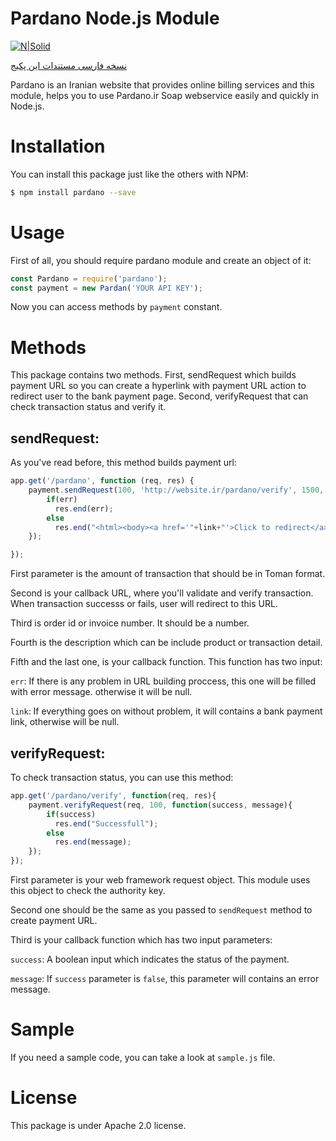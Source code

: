 # Pardano Node.js Module

[![N|Solid](https://pardano.com/images/logo.png)](https://pardano.com)

[نسخه فارسی مستندات این پکیج](http://github.com/erfansahaf/pardano/blob/master/Fa.md)

Pardano is an Iranian website that provides online billing services and this module, helps you to use Pardano.ir Soap webservice easily and quickly in Node.js.


# Installation

You can install this package just like the others with NPM:

```sh
$ npm install pardano --save
```

# Usage

First of all, you should require pardano module and create an object of it:

```js
const Pardano = require('pardano');
const payment = new Pardan('YOUR API KEY');
```

Now you can access methods by `payment` constant.

# Methods

This package contains two methods. First, sendRequest which builds payment URL so you can create a hyperlink with payment URL action to redirect user to the bank payment page. Second, verifyRequest that can check transaction status and verify it.

## sendRequest:

As you've read before, this method builds payment url:

```js
app.get('/pardano', function (req, res) {
    payment.sendRequest(100, 'http://website.ir/pardano/verify', 1500, 'Description', function(err, link){
        if(err)
          res.end(err);
        else
          res.end("<html><body><a href='"+link+"'>Click to redirect</a></body></html>");
    });

});
```

First parameter is the amount of transaction that should be in Toman format.

Second is your callback URL, where you'll validate and verify transaction. When transaction successs or fails, user will redirect to this URL.

Third is order id or invoice number. It should be a number.

Fourth is the description which can be include product or transaction detail.

Fifth and the last one, is your callback function. This function has two input:

`err`: If there is any problem in URL building proccess, this one will be filled with error message. otherwise it will be null.

`link`: If everything goes on without problem, it will contains a bank payment link, otherwise will be null.

## verifyRequest:

To check transaction status, you can use this method:

```js
app.get('/pardano/verify', function(req, res){
    payment.verifyRequest(req, 100, function(success, message){
        if(success)
          res.end("Successfull");
        else
          res.end(message);
    });
});
```

First parameter is your web framework request object. This module uses this object to check the authority key.

Second one should be the same as you passed to `sendRequest` method to create payment URL.

Third is your callback function which has two input parameters:

`success`: A boolean input which indicates the status of the payment.

`message`: If `success` parameter is `false`, this parameter will contains an error message.

# Sample

If you need a sample code, you can take a look at `sample.js` file.

# License

This package is under Apache 2.0 license.
